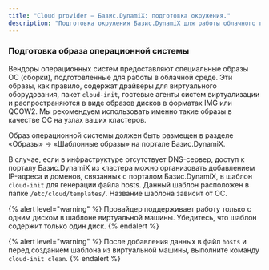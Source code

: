 ```yaml
---
title: "Cloud provider — Базис.DynamiX: подготовка окружения."
description: "Подготовка окружения Базис.DynamiX для работы облачного провайдера Deckhouse."
---
```


<!-- AUTHOR! Don't forget to update getting started if necessary -->

### Подготовка образа операционной системы

Вендоры операционных систем предоставляют специальные образы ОС (сборки), подготовленные для работы в облачной среде. Эти образы, как правило, содержат драйверы для виртуального оборудования, пакет `cloud-init`, гостевые агенты систем виртуализации и распространяются в виде образов дисков в форматах IMG или QCOW2. Мы рекомендуем использовать именно такие образы в качестве ОС на узлах ваших кластеров.

Образ операционной системы должен быть размещен в разделе «Образы» → «Шаблонные образы» на портале Базис.DynamiX.

В случае, если в инфраструктуре отсутствует DNS-сервер, доступ к порталу Базис.DynamiX из кластера можно организовать добавлением IP-адреса и доменов, связанных с порталом Базис.DynamiX, в шаблон `cloud-init` для генерации файла hosts.
Данный шаблон расположен в папке `/etc/cloud/templates/`. Название шаблона зависит от ОС.

{% alert level="warning" %}
Провайдер поддерживает работу только с одним диском в шаблоне виртуальной машины. Убедитесь, что шаблон содержит только один диск.
{% endalert %}

{% alert level="warning" %}
После добавления данных в файл `hosts` и перед созданием шаблона из виртуальной машины, выполните команду `cloud-init clean`.
{% endalert %}
